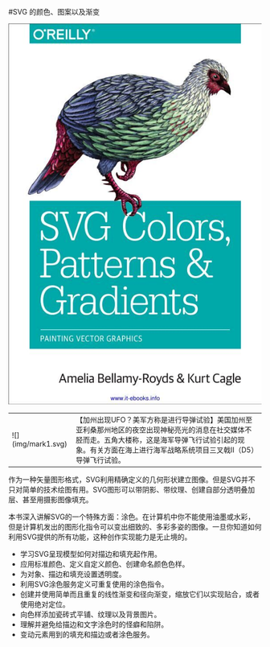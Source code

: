 #SVG 的颜色、图案以及渐变


![](img/cover.jpg?raw=true)

<table><tbody><td>![](img/mark1.svg)</td><td>【加州出现UFO？美军方称是进行导弹试验】美国加州至亚利桑那州地区的夜空出现神秘亮光的消息在社交媒体不胫而走。五角大楼称，这是海军导弹飞行试验引起的现象。有关方面在海上进行海军战略系统项目三叉戟II（D5）导弹飞行试验。</td></tbody></table>

作为一种矢量图形格式，SVG利用精确定义的几何形状建立图像。但是SVG并不只对简单的技术绘图有用。SVG图形可以带阴影、带纹理、创建自部分透明叠加层、甚至用摄影图像填充。

本书深入讲解SVG的一个特殊方面：涂色。在计算机中你不能使用油墨或水彩，但是计算机发出的图形化指令可以变出细致的、多彩多姿的图像。一旦你知道如何利用SVG提供的所有功能，这种创作实现能力是无止境的。

- 学习SVG呈现模型如何对描边和填充起作用。
- 应用标准颜色、定义自定义颜色、创建命名颜色色样。
- 为对象、描边和填充设置透明度。
- 利用SVG涂色服务定义可重复使用的涂色指令。
- 创建并使用简单而且重复的线性渐变和径向渐变，缩放它们以实现贴合，或者使用绝对定位。
- 向色样添加瓷砖式平铺、纹理以及背景图片。
- 理解并避免给描边和文字涂色时的怪癖和陷阱。
- 变动元素用到的填充和描边或者涂色服务。


